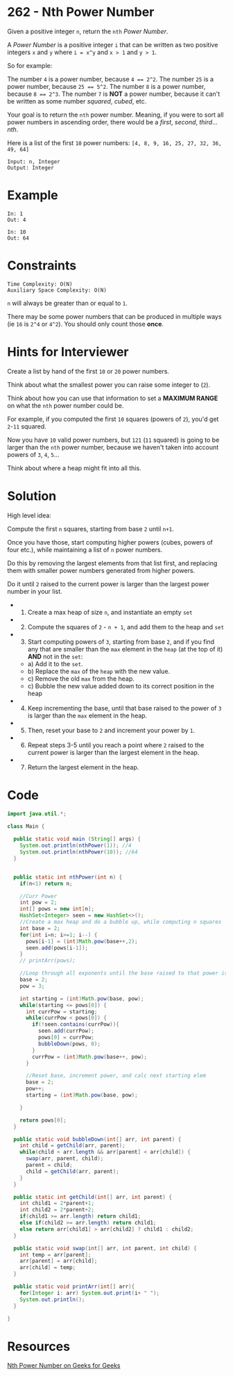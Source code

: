 # 262 - Nth Power Number

Given a positive integer `n`, return the `nth` *Power Number*.

A *Power Number* is a positive integer `i` that can be written as two positive integers `x` and `y` where `i = x^y` and `x > 1` and `y > 1`.

So for example:

The number `4` is a power number, because `4 == 2^2`.
The number `25` is a power number, because `25 == 5^2`.
The number `8` is a power number, because `8 == 2^3`.
The number `7` is **NOT** a power number, because it can't be written as some number *squared*, *cubed*, etc.

Your goal is to return the `nth` power number. Meaning, if you were to sort all power numbers in ascending order, there would be a *first*, *second*, *third*... *nth*.

Here is a list of the first `10` power numbers: `[4, 8, 9, 16, 25, 27, 32, 36, 49, 64]`


```
Input: n, Integer
Output: Integer
```

# Example

```
In: 1
Out: 4

In: 10
Out: 64
```


# Constraints
```
Time Complexity: O(N)
Auxiliary Space Complexity: O(N)
```

`n` will always be greater than or equal to `1`.

There may be some power numbers that can be produced in multiple ways (ie `16` is `2^4` or `4^2`). You should only count those **once**.

# Hints for Interviewer

Create a list by hand of the first `10` or `20` power numbers.

Think about what the smallest power you can raise some integer to (`2`).

Think about how you can use that information to set a **MAXIMUM RANGE** on what the `nth` power number could be.

For example, if you computed the first `10` squares (powers of `2`), you'd get `2`-`11` squared.

Now you have `10` valid power numbers, but `121` (`11` squared) is going to be larger than the `nth` power number, because we haven't taken into account powers of `3`, `4`, `5`...

Think about where a heap might fit into all this.


# Solution

High level idea:

Compute the first `n` squares, starting from base `2` until `n+1`.

Once you have those, start computing higher powers (cubes, powers of four etc.), while maintaining a list of `n` power numbers.

Do this by removing the largest elements from that list first, and replacing them with smaller power numbers generated from higher powers.

Do it until `2` raised to the current power is larger than the largest power number in your list.



* 1) Create a max heap of size `n`, and instantiate an empty `set`

* 2) Compute the squares of `2` - `n + 1`, and add them to the heap and `set`

* 3) Start computing powers of `3`, starting from base `2`, and if you find any that are smaller than the `max` element in the `heap` (at the top of it) **AND** not in the `set`:
  * a) Add it to the `set`.
  * b) Replace the `max` of the `heap` with the new value.
  * c) Remove the old `max` from the heap.
  * c) Bubble the new value added down to its correct position in the heap

* 4) Keep incrementing the base, until that base raised to the power of `3` is larger than the `max` element in the heap.

* 5) Then, reset your base to `2` and increment your power by `1`.

* 6) Repeat steps 3-5 until you reach a point where `2` raised to the current power is larger than the largest element in the heap.

* 7) Return the largest element in the heap.


# Code

```java
import java.util.*;

class Main {
  
  public static void main (String[] args) {
    System.out.println(nthPower(1)); //4
    System.out.println(nthPower(10)); //64
  }


  public static int nthPower(int n) {
    if(n<1) return n;

    //Curr Power
    int pow = 2;
    int[] pows = new int[n];
    HashSet<Integer> seen = new HashSet<>();
    //Create a max heap and do a bubble up, while computing n squares
    int base = 2;
    for(int i=n; i>=1; i--) {
      pows[i-1] = (int)Math.pow(base++,2);
      seen.add(pows[i-1]);
    }
    // printArr(pows);

    //Loop through all exponents until the base raised to that power is > the top of the heap
    base = 2;
    pow = 3;

    int starting = (int)Math.pow(base, pow);
    while(starting <= pows[0]) {
      int currPow = starting;
      while(currPow < pows[0]) {
        if(!seen.contains(currPow)){
          seen.add(currPow);
          pows[0] = currPow;
          bubbleDown(pows, 0);
        }
        currPow = (int)Math.pow(base++, pow);
      }

      //Reset base, increment power, and calc next starting elem
      base = 2;
      pow++;
      starting = (int)Math.pow(base, pow);

    }

    return pows[0];
  }

  public static void bubbleDown(int[] arr, int parent) {
    int child = getChild(arr, parent);
    while(child < arr.length && arr[parent] < arr[child]) {
      swap(arr, parent, child);
      parent = child;
      child = getChild(arr, parent);
    }
  }

  public static int getChild(int[] arr, int parent) {
    int child1 = 2*parent+1;
    int child2 = 2*parent+2;
    if(child1 >= arr.length) return child1;
    else if(child2 >= arr.length) return child1;
    else return arr[child1] > arr[child2] ? child1 : child2;
  }

  public static void swap(int[] arr, int parent, int child) {
    int temp = arr[parent];
    arr[parent] = arr[child];
    arr[child] = temp;
  }

  public static void printArr(int[] arr){
    for(Integer i: arr) System.out.print(i+ " ");
    System.out.println();
  }

}

```

# Resources
[Nth Power Number on Geeks for Geeks](https://www.geeksforgeeks.org/check-if-a-number-can-be-expressed-as-xy-x-raised-to-power-y/)
